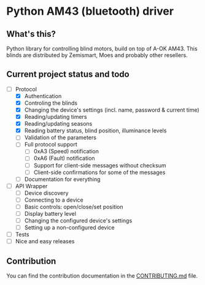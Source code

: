 # Python AM43 (bluetooth) driver

## What's this?

Python library for controlling blind motors, build on top of A-OK AM43.
This blinds are distributed by Zemismart, Moes and probably other resellers.

## Current project status and todo

- [ ] Protocol
  - [x] Authentication
  - [x] Controling the blinds
  - [x] Changing the device's settings (incl. name, password & current time)
  - [x] Reading/updating timers
  - [x] Reading/updating seasons
  - [x] Reading battery status, blind position, illuminance levels
  - [ ] Validation of the parameters
  - [ ] Full protocol support
    - [ ] 0xA3 (Speed) notification
    - [ ] 0xA6 (Fault) notification
    - [ ] Support for client-side messages without checksum
    - [ ] Client-side confirmations for some of the messages
  - [ ] Documentation for everything
- [ ] API Wrapper
  - [ ] Device discovery
  - [ ] Connecting to a device
  - [ ] Basic controls: open/close/set position
  - [ ] Display battery level
  - [ ] Changing the configured device's settings
  - [ ] Setting up a non-configured device
- [ ] Tests
- [ ] Nice and easy releases

## Contribution

You can find the contribution documentation in the [CONTRIBUTING.md](./CONTRIBUTING.md) file.
